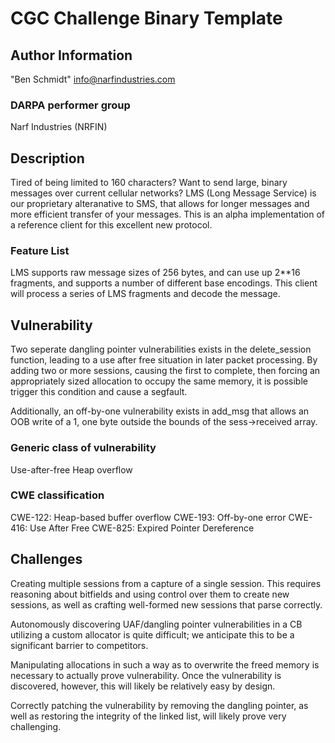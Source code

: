 # CGC Challenge Binary Template

## Author Information

"Ben Schmidt" <info@narfindustries.com>

### DARPA performer group

Narf Industries (NRFIN)

## Description

Tired of being limited to 160 characters?
Want to send large, binary messages over current cellular networks?
LMS (Long Message Service) is our proprietary alteranative to SMS, that allows for longer messages and more efficient transfer of your messages. 
This is an alpha implementation of a reference client for this excellent new protocol.

### Feature List

LMS supports raw message sizes of 256 bytes, and can use up 2**16 fragments, and supports a number of different base encodings.
This client will process a series of LMS fragments and decode the message.

## Vulnerability

Two seperate dangling pointer vulnerabilities exists in the delete_session function, leading to a use after free situation in later packet processing.
By adding two or more sessions, causing the first to complete, then forcing an appropriately sized allocation to occupy the same memory, it is possible trigger this condition and cause a segfault.

Additionally, an off-by-one vulnerability exists in add_msg that allows an OOB write of a 1, one byte outside the bounds of the sess->received array.

### Generic class of vulnerability

Use-after-free
Heap overflow

### CWE classification

CWE-122: Heap-based buffer overflow
CWE-193: Off-by-one error
CWE-416: Use After Free
CWE-825: Expired Pointer Dereference

## Challenges

Creating multiple sessions from a capture of a single session. This requires reasoning about bitfields and using control over them to create new sessions, as well as crafting well-formed new sessions that parse correctly.

Autonomously discovering UAF/dangling pointer vulnerabilities in a CB utilizing a custom allocator is quite difficult; we anticipate this to be a significant barrier to competitors.

Manipulating allocations in such a way as to overwrite the freed memory is necessary to actually prove vulnerability.
Once the vulnerability is discovered, however, this will likely be relatively easy by design.

Correctly patching the vulnerability by removing the dangling pointer, as well as restoring the integrity of the linked list, will likely prove very challenging.
